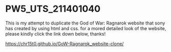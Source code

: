 # PW5_UTS_211401040
This is my attempt to duplicate the God of War: Ragnarok website that sony has created by using html and css. for a mored detailed look of the website, please kindly click the link down below, thanks!

https://chr15t0.github.io/GoW-Ragnarok_website-clone/
